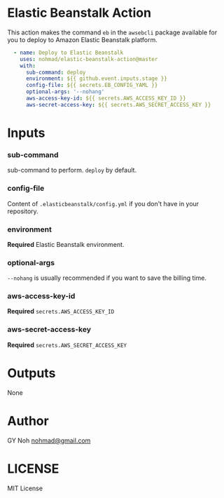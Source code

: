 # Elastic Beanstalk Action

This action makes the command `eb` in the `awsebcli` package available for you to deploy to Amazon Elastic Beanstalk platform.

```yml
  - name: Deploy to Elastic Beanstalk
    uses: nohmad/elastic-beanstalk-action@master
    with:
      sub-command: deploy
      environment: ${{ github.event.inputs.stage }}
      config-file: ${{ secrets.EB_CONFIG_YAML }}
      optional-args: '--nohang'
      aws-access-key-id: ${{ secrets.AWS_ACCESS_KEY_ID }}
      aws-secret-access-key: ${{ secrets.AWS_SECRET_ACCESS_KEY }}
```

# Inputs

### sub-command

sub-command to perform. `deploy` by default.

### config-file

Content of `.elasticbeanstalk/config.yml` if you don't have in your repository.

### environment

**Required** Elastic Beanstalk environment.

### optional-args

`--nohang` is usually recommended if you want to save the billing time.

### aws-access-key-id

**Required** `secrets.AWS_ACCESS_KEY_ID`

### aws-secret-access-key

**Required** `secrets.AWS_SECRET_ACCESS_KEY`

# Outputs

None

# Author

GY Noh <nohmad@gmail.com>

# LICENSE

MIT License
